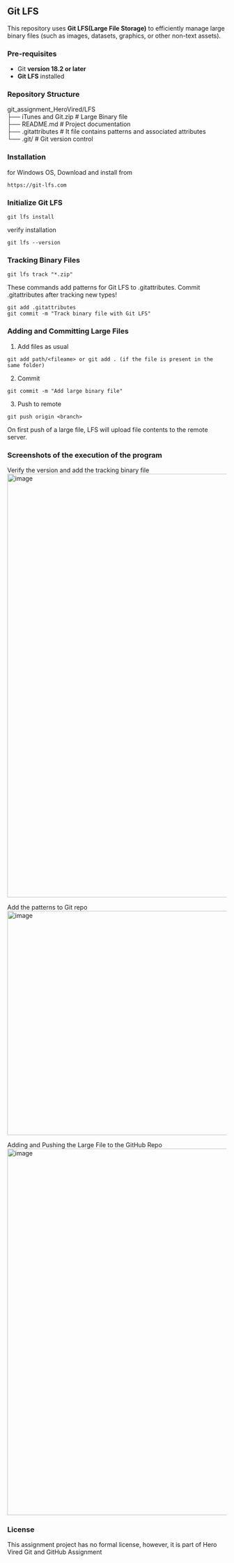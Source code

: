 ## Git LFS

This repository uses **Git LFS(Large File Storage)** to efficiently manage large binary files (such as images, datasets, graphics, or other non-text assets).

### Pre-requisites
- Git **version 18.2 or later**
- **Git LFS** installed

### Repository Structure
git_assignment_HeroVired/LFS
<br>├── iTunes and Git.zip  # Large Binary file
<br>├── README.md           # Project documentation
<br>├── .gitattributes      # It file contains patterns and associated attributes
<br>└── .git/               # Git version control

### Installation
for Windows OS, Download and install from
```
https://git-lfs.com
```
### Initialize Git LFS  
```
git lfs install
```
verify installation
```
git lfs --version
```

### Tracking Binary Files
```
git lfs track "*.zip"
```
These commands add patterns for Git LFS to .gitattributes.
Commit .gitattributes after tracking new types!

```
git add .gitattributes
git commit -m "Track binary file with Git LFS"
```
### Adding and Committing Large Files
1. Add files as usual
```
git add path/<fileame> or git add . (if the file is present in the same folder)
````
2. Commit
```
git commit -m "Add large binary file"
```
3. Push to remote
```
git push origin <branch>
```
On first push of a large file, LFS will upload file contents to the remote server.

### Screenshots of the execution of the program
Verify the version and add the tracking binary file
<img width="940" height="973" alt="image" src="https://github.com/user-attachments/assets/4b441900-9191-45a6-a32e-29bba485b7d6" />

Add the patterns to Git repo
<img width="940" height="515" alt="image" src="https://github.com/user-attachments/assets/b295b979-12c3-460f-8444-1c6514dd37dc" />

Adding and Pushing the Large File to the GitHub Repo
<img width="940" height="842" alt="image" src="https://github.com/user-attachments/assets/c9eb27c2-0dd7-4bb4-b047-a662faa35ff7" />





### License
This assignment project has no formal license, however, it is part of Hero Vired Git and GitHub Assignment

